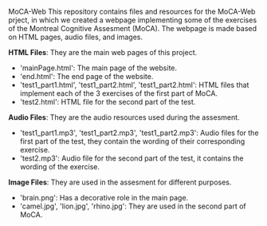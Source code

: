 MoCA-Web
This repository contains files and resources for the MoCA-Web prject, in which we created a webpage implementing some of the exercises of the Montreal Cognitive Assesment (MoCA).
The webpage is made based on HTML pages, audio files, and images.

**HTML Files**: They are the main web pages of this project.
- 'mainPage.html': The main page of the website.
- 'end.html': The end page of the website.
- 'test1_part1.html', 'test1_part2.html', 'test1_part2.html': HTML files that implement each of the 3 exercises of the first part of MoCA.
- 'test2.html': HTML file for the second part of the test.

**Audio Files**: They are the audio resources used during the assesment.
- 'test1_part1.mp3', 'test1_part2.mp3', 'test1_part2.mp3': Audio files for the first part of the test, they contain the wording of their corresponding exercise.
- 'test2.mp3': Audio file for the second part of the test, it contains the wording of the exercise.

**Image Files**: They are used in the assesment for different purposes.
- 'brain.png': Has a decorative role in the main page.
- 'camel.jpg', 'lion.jpg', 'rhino.jpg': They are used in the second part of MoCA.
